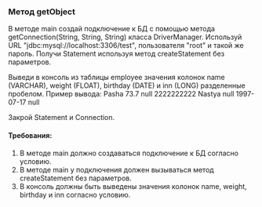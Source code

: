 
### Метод getObject

В методе main создай подключение к БД с помощью метода getConnection(String, String, String) класса DriverManager.
Используй URL &quot;jdbc:mysql://localhost:3306/test&quot;, пользователя &quot;root&quot; и такой же пароль.
Получи Statement используя метод createStatement без параметров.

Выведи в консоль из таблицы employee значения колонок name (VARCHAR), weight (FLOAT), birthday (DATE) и inn (LONG) разделенные пробелом.
Пример вывода:
Pasha 73.7 null 2222222222
Nastya null 1997-07-17 null

Закрой Statement и Connection.


#### Требования:
1.	В методе main должно создаваться подключение к БД согласно условию.
2.	В методе main у подключения должен вызываться метод createStatement без параметров.
3.	В консоль должны быть выведены значения колонок name, weight, birthday и inn согласно условию.

